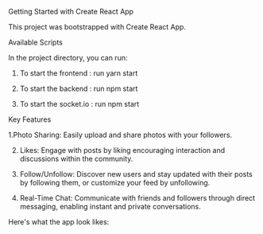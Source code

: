 Getting Started with Create React App

This project was bootstrapped with Create React App.

Available Scripts


In the project directory, you can run:

1. To start the frontend : run yarn start

2. To start the backend : run npm start

3. To start the socket.io : run npm start


Key Features

1.Photo Sharing: Easily upload and share photos with your followers. 

2. Likes: Engage with posts by liking  encouraging interaction and discussions within the community.

3. Follow/Unfollow: Discover new users and stay updated with their posts by following them, or customize your feed by unfollowing.

4. Real-Time Chat: Communicate with friends and followers through direct messaging, enabling instant and private conversations.


Here's what the app look likes:



   

